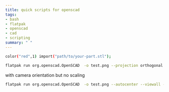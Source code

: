 ```yaml
---
title: quick scripts for openscad
tags:
- bash
- flatpak
- openscad
- cad
- scripting
summary: " "
---
```


```bash
color("red",1) import("path/to/your-part.stl");
```



```bash
flatpak run org.openscad.OpenSCAD  -o test.png --projection orthogonal test.scad
```

with camera orientation but no scaling

```bash
flatpak run org.openscad.OpenSCAD  -o test.png --autocenter --viewall --camera 0,0,0,-30,60,0,1000 --projection orthogonal test.scad
```

